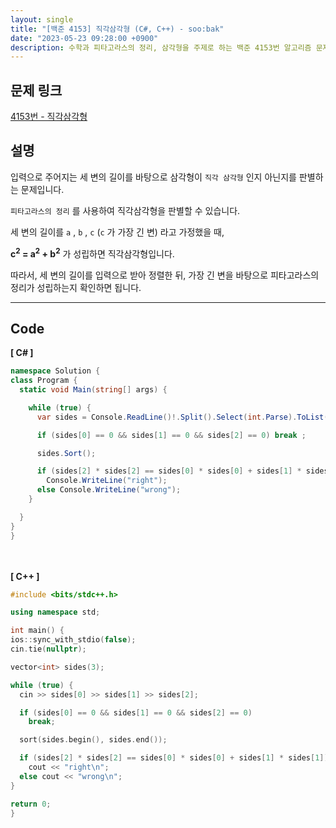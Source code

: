 ```yaml
---
layout: single
title: "[백준 4153] 직각삼각형 (C#, C++) - soo:bak"
date: "2023-05-23 09:28:00 +0900"
description: 수학과 피타고라스의 정리, 삼각형을 주제로 하는 백준 4153번 알고리즘 문제를 C# 과 C++ 로 풀이 및 해설
---
```


## 문제 링크
  [4153번 - 직각삼각형](https://www.acmicpc.net/problem/4153)

## 설명
입력으로 주어지는 세 변의 길이를 바탕으로 삼각형이 `직각 삼각형` 인지 아닌지를 판별하는 문제입니다. <br>

`피타고라스의 정리` 를 사용하여 직각삼각형을 판별할 수 있습니다. <br>

세 변의 길이를 `a` , `b` , `c` (`c` 가 가장 긴 변) 라고 가정했을 때, <br>

<b>c<sup>2</sup> = a<sup>2</sup> + b<sup>2</sup></b> 가 성립하면 직각삼각형입니다. <br>

따라서, 세 변의 길이를 입력으로 받아 정렬한 뒤, 가장 긴 변을 바탕으로 피타고라스의 정리가 성립하는지 확인하면 됩니다. <br>

- - -

## Code
<b>[ C# ] </b>
<br>

  ```c#
namespace Solution {
  class Program {
    static void Main(string[] args) {

      while (true) {
        var sides = Console.ReadLine()!.Split().Select(int.Parse).ToList();

        if (sides[0] == 0 && sides[1] == 0 && sides[2] == 0) break ;

        sides.Sort();

        if (sides[2] * sides[2] == sides[0] * sides[0] + sides[1] * sides[1])
          Console.WriteLine("right");
        else Console.WriteLine("wrong");
      }

    }
  }
}
  ```
<br><br>
<b>[ C++ ] </b>
<br>

  ```c++
#include <bits/stdc++.h>

using namespace std;

int main() {
  ios::sync_with_stdio(false);
  cin.tie(nullptr);

  vector<int> sides(3);

  while (true) {
    cin >> sides[0] >> sides[1] >> sides[2];

    if (sides[0] == 0 && sides[1] == 0 && sides[2] == 0)
      break;

    sort(sides.begin(), sides.end());

    if (sides[2] * sides[2] == sides[0] * sides[0] + sides[1] * sides[1])
      cout << "right\n";
    else cout << "wrong\n";
  }

  return 0;
}
  ```
